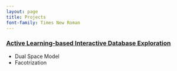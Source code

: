 ```yaml
---
layout: page
title: Projects
font-family: Times New Roman
---
```


### <ins>Active Learning-based Interactive Database Exploration</ins>
 - Dual Space Model  
 - Facotrization    
	
